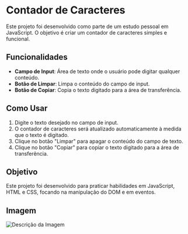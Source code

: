 # Contador de Caracteres

Este projeto foi desenvolvido como parte de um estudo pessoal em JavaScript. O objetivo é criar um contador de caracteres simples e funcional.

## Funcionalidades

- **Campo de Input**: Área de texto onde o usuário pode digitar qualquer conteúdo.
- **Botão de Limpar**: Limpa o conteúdo do campo de input.
- **Botão de Copiar**: Copia o texto digitado para a área de transferência.

## Como Usar

1. Digite o texto desejado no campo de input.
2. O contador de caracteres será atualizado automaticamente à medida que o texto é digitado.
3. Clique no botão "Limpar" para apagar o conteúdo do campo de texto.
4. Clique no botão "Copiar" para copiar o texto digitado para a área de transferência.

## Objetivo

Este projeto foi desenvolvido para praticar habilidades em JavaScript, HTML e CSS, focando na manipulação do DOM e em eventos.

## Imagem

![Descrição da Imagem](./img_projeto.jpeg)
